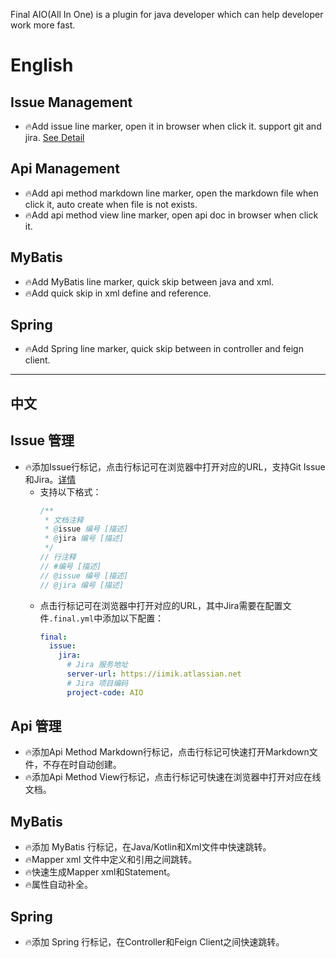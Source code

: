 Final AIO(All In One) is a plugin for java developer which can help developer work more fast.

# English

## Issue Management

- 🔥Add issue line marker, open it in browser when click it. support git and jira. [See Detail](/docs/issue.md)

## Api Management

- 🔥Add api method markdown line marker, open the markdown file when click it, auto create when file is not exists.
- 🔥Add api method view line marker, open api doc in browser when click it.


## MyBatis

- 🔥Add MyBatis line marker, quick skip between java and xml.
- 🔥Add quick skip in xml define and reference.

## Spring

- 🔥Add Spring line marker, quick skip between in controller and feign client.

---

## 中文 

## Issue 管理

- 🔥添加Issue行标记，点击行标记可在浏览器中打开对应的URL，支持Git Issue和Jira。[详情](/docs/issue.md)
    - 支持以下格式：
        ```java
        /**
         * 文档注释
         * @issue 编号 [描述]
         * @jira 编号 [描述]
         */
        // 行注释
        // #编号 [描述]
        // @issue 编号 [描述]
        // @jira 编号 [描述]
        ```
    - 点击行标记可在浏览器中打开对应的URL，其中Jira需要在配置文件`.final.yml`中添加以下配置：
        ```yaml
        final:
          issue:
            jira:
              # Jira 服务地址
              server-url: https://iimik.atlassian.net
              # Jira 项目编码
              project-code: AIO
        ```

## Api 管理

- 🔥添加Api Method Markdown行标记，点击行标记可快速打开Markdown文件，不存在时自动创建。
- 🔥添加Api Method View行标记，点击行标记可快速在浏览器中打开对应在线文档。 

## MyBatis

- 🔥添加 MyBatis 行标记，在Java/Kotlin和Xml文件中快速跳转。
- 🔥Mapper xml 文件中定义和引用之间跳转。
- 🔥快速生成Mapper xml和Statement。
- 🔥属性自动补全。

## Spring

- 🔥添加 Spring 行标记，在Controller和Feign Client之间快速跳转。